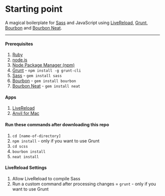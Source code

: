 # Starting point

A magical boilerplate for [Sass](http://sass-lang.com/) and JavaScript using [LiveReload](http://livereload.com/), [Grunt](http://gruntjs.com/), [Bourbon](http://bourbon.io) and [Bourbon Neat](http://neat.bourbon.io).

- - - 

#### Prerequisites

1. [Ruby](http://www.ruby-lang.org/en/)
2. [node.js](http://nodejs.org/)
3. [Node Package Manager (npm)](https://npmjs.org/)
4. [Grunt](http://gruntjs.com/) - `npm install -g grunt-cli`
5. [Sass](http://sass-lang.com/) - `gem install sass`
6. [Bourbon](http://bourbon.io) - `gem install bourbon`
7. [Bourbon Neat](http://neat.bourbon.io) - `gem install neat`

#### Apps

1. [LiveReload](http://livereload.com/)
2. [Anvil for Mac](http://anvilformac.com/)

#### Run these commands after downloading this repo

1. `cd [name-of-directory]`
2. `npm install` - only if you want to use Grunt
3. `cd scss`
4. `bourbon install`
5. `neat install`

#### LiveReload Settings

1. Allow LiveReload to compile Sass
2. Run a custom command after processing changes = `grunt` - only if you want to use Grunt

